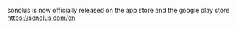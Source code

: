 sonolus is now officially released on the app store and the google play store
<br>
https://sonolus.com/en
